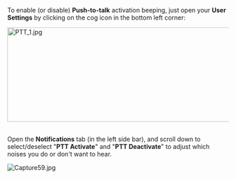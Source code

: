 <p>To enable (or disable) <strong>Push-to-talk</strong> activation beeping, just open your <strong>User Settings</strong> by clicking on the cog icon in the bottom left corner:</p>
<p><img src="https://support.discord.com/hc/article_attachments/360016012051/PTT_1.jpg" alt="PTT_1.jpg" width="801" height="215"><br><br></p>
<p>Open the <strong>Notifications</strong> tab (in the left side bar), and scroll down to select/deselect "<strong>PTT Activate</strong>" and "<strong>PTT Deactivate</strong>" to adjust which noises you do or don't want to hear.</p>
<p><img src="https://support.discord.com/hc/article_attachments/360058277091/Capture59.jpg" alt="Capture59.jpg"></p>